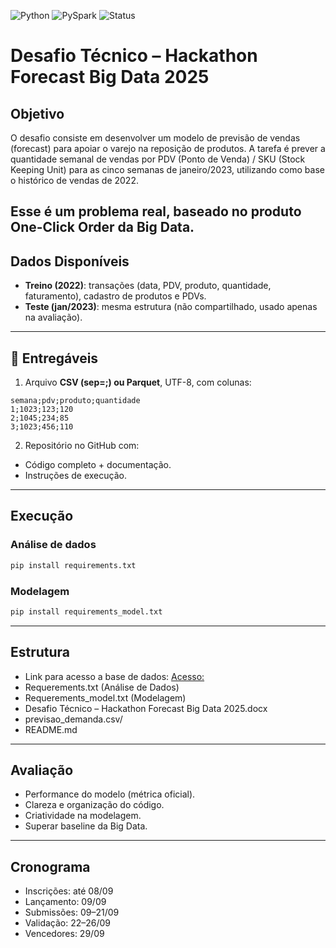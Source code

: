 ![Python](https://img.shields.io/badge/Python-3.9%2B-blue)
![PySpark](https://img.shields.io/badge/Spark-3.5-orange)
![Status](https://img.shields.io/badge/status-%20Desenvolvido-green)

#  Desafio Técnico – Hackathon Forecast Big Data 2025

## Objetivo

O desafio consiste em desenvolver um modelo de previsão de vendas (forecast) para apoiar o varejo na reposição de produtos.
A tarefa é prever a quantidade semanal de vendas por PDV (Ponto de Venda) / SKU (Stock Keeping Unit) para as cinco semanas de janeiro/2023, utilizando como base o histórico de vendas de 2022.

Esse é um problema real, baseado no produto One-Click Order da Big Data.
---

## Dados Disponíveis

- **Treino (2022)**: transações (data, PDV, produto, quantidade, faturamento), cadastro de produtos e PDVs.  
- **Teste (jan/2023)**: mesma estrutura (não compartilhado, usado apenas na avaliação).  

---

## 🧾 Entregáveis

1. Arquivo **CSV (sep=;) ou Parquet**, UTF-8, com colunas:  

```text
semana;pdv;produto;quantidade
1;1023;123;120
2;1045;234;85
3;1023;456;110
````

2. Repositório no GitHub com:
- Código completo + documentação.  
- Instruções de execução.

---

## Execução
### Análise de dados

```bash
pip install requirements.txt
```

### Modelagem

```bash
pip install requirements_model.txt
```

---
## Estrutura

- Link para acesso a base de dados: [Acesso:](https://drive.google.com/drive/folders/1uqz2lxuV8U3q8p5qiUctm_b0UPf7F1NE?usp=sharing) 
- Requerements.txt (Análise de Dados)
- Requerements_model.txt (Modelagem)
-  Desafio Técnico – Hackathon Forecast Big Data 2025.docx
-  previsao_demanda.csv/
-  README.md

---
## Avaliação

- Performance do modelo (métrica oficial).
- Clareza e organização do código.
- Criatividade na modelagem.
- Superar baseline da Big Data.

---

## Cronograma

- Inscrições: até 08/09
- Lançamento: 09/09
- Submissões: 09–21/09
- Validação: 22–26/09
- Vencedores: 29/09
